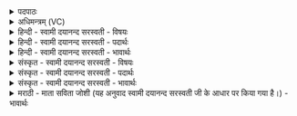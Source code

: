 <details><summary>पदपाठः</summary>

स॒मु॒द्रे। ते॒। हृद॑यम्। अ॒प्स्वित्य॒प्ऽसु। अ॒न्तरित्य॒न्तः। सम्। त्वा॒। वि॒श॒न्तु॒। ओष॑धीः। उ॒त। आपः॑। य॒ज्ञस्य॑। त्वा॒। य॒ज्ञ॒प॒त॒ इति॑ यज्ञऽपते। सू॒क्तोक्ता॒विति॑ सू॒क्तऽउ॑क्तौ। न॒मो॒वा॒क इति॑ नमःऽवा॒के। वि॒धे॒म॒। यत्। स्वाहा॑। २५।
</details>

<details><summary>अधिमन्त्रम् (VC)</summary>

- गृहपतिर्देवता
- अत्रिर्ऋषिः
- भुरिग् आर्षी पङ्क्तिः
- पञ्चमः
</details>

<details><summary>हिन्दी - स्वामी दयानन्द सरस्वती - विषयः</summary>

फिर गृहस्थों के लिये उपदेश अगले मन्त्र में किया है ॥
</details>

<details><summary>हिन्दी - स्वामी दयानन्द सरस्वती - पदार्थः</summary>

पदार्थान्वयभाषाः -  हे (यज्ञपते) जैसे गृहाश्रम धर्म्म के पालनेहारे ! हम लोग (स्वाहा) प्रेमास्पदवाणी से (यज्ञस्य) गृहाश्रमानुकूल व्यवहार के (सूक्तोक्तौ) उस प्रबन्ध कि जिस में वेद के वचनों के प्रमाण से अच्छी-अच्छी बातें हैं और (नमोवाके) वेद प्रमाणसिद्ध अन्न और सत्कारादि पदार्थों के वादानुवाद रूप (समुद्रे) आर्द्र व्यवहार और (अप्सु) सब प्रमाणों में (ते) तेरे (यत्) जिस (हृदयम्) हृदय को सन्तुष्टि में (विधेम) नियत करें, वैसे उससे जानी हुई (ओषधीः) यव, गेहूँ, चना, सोमलतादि सुख देनेवाले पदार्थ (आ) (विशन्तु) प्राप्त हों, (उत) और न केवल ये ही किन्तु (आपः) अच्छे जल भी तुझ को सुख करनेवाले हों ॥२५॥
</details>

<details><summary>हिन्दी - स्वामी दयानन्द सरस्वती - भावार्थः</summary>

भावार्थभाषाः -  इस मन्त्र में वाचकलुप्तोपमालङ्कार है। पढ़ाने और उपदेश करनेवाले सज्जन पुरुष गृहस्थों को सत्यविद्या को ग्रहण कराकर अच्छे यत्नों से सिद्ध होने योग्य घर के कामों में सब को युक्त करें, जिससे गृहाश्रम चाहने और करनेवाले पुरुष शरीर और अपने आत्मा का बल बढ़ावें ॥२५॥
</details>

<details><summary>संस्कृत - स्वामी दयानन्द सरस्वती - विषयः</summary>

पुनर्गृहस्थोपदेशमाह ॥
</details>

<details><summary>संस्कृत - स्वामी दयानन्द सरस्वती - पदार्थः</summary>

पदार्थान्वयभाषाः -  हे यज्ञपते ! यथा वयं स्वाहा यज्ञस्य सूक्तोक्तौ नमोवाके समुद्रेऽप्सु च ते तव हृदयमप्स्वन्तोऽन्तःकरणं विधेम, तथा तेन विदिता ओषधीस्त्वा समाविशन्तु। उताप्यापस्तव सुखकारिकाः सन्तु ॥२५॥
</details>

<details><summary>संस्कृत - स्वामी दयानन्द सरस्वती - भावार्थः</summary>

भावार्थभाषाः -  अत्र वाचकलुप्तोपमालङ्कारः। अध्यापकोपदेशका गृहस्थान् सत्यां विद्यां ग्राहयित्वा प्रयत्नसाध्ये गृहकृत्यानुष्ठाने सर्वान् युञ्जीयुः। यतश्चैते शरीरात्मबलं वर्द्धयेरन् ॥२५॥
</details>

<details><summary>मराठी - माता सविता जोशी (यह अनुवाद स्वामी दयानन्द सरस्वती जी के आधार पर किया गया है।) - भावार्थः</summary>

भावार्थभाषाः -  या मंत्रात वाचकलुप्तोपमालंकार आहे. सज्जन उपदेशक व शिक्षकांनी गृहस्थाश्रमी लोकांना प्रयत्नपूर्वक सत्यविद्या शिकवून गृहकृत्ये करण्यास उद्युक्त करावे त्यामुळे गृहस्थाश्रमी माणसांच्या शरीर व आत्म्याचे सामर्थ्य वाढेल.
</details>
